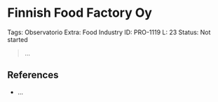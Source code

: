 # Finnish Food Factory Oy

Tags: Observatorio
Extra: Food Industry
ID: PRO-1119
L: 23
Status: Not started

> …
> 

## References

- …